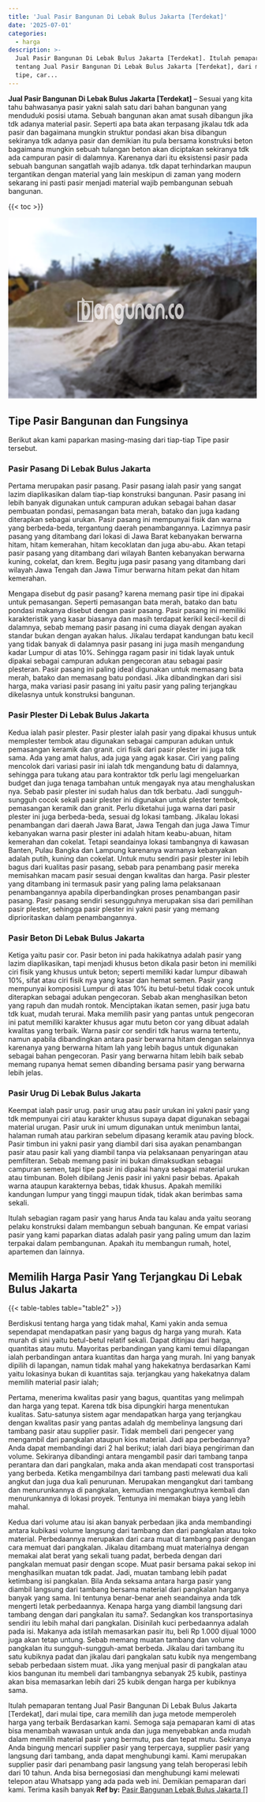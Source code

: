 ```yaml
---
title: 'Jual Pasir Bangunan Di Lebak Bulus Jakarta [Terdekat]'
date: '2025-07-01'
categories:
  - harga
description: >-
  Jual Pasir Bangunan Di Lebak Bulus Jakarta [Terdekat]. Itulah pemaparan
  tentang Jual Pasir Bangunan Di Lebak Bulus Jakarta [Terdekat], dari mulai
  tipe, car...
---
```


**Jual Pasir Bangunan Di Lebak Bulus Jakarta \[Terdekat\]** – Sesuai yang kita tahu bahwasanya pasir yakni salah satu dari bahan bangunan yang menduduki posisi utama. Sebuah bangunan akan amat susah dibangun jika tdk adanya material pasir. Seperti apa bata akan terpasang jikalau tdk ada pasir dan bagaimana mungkin struktur pondasi akan bisa dibangun sekiranya tdk adanya pasir dan demikian itu pula bersama konstruksi beton bagaimana mungkin sebuah tulangan beton akan diciptakan sekiranya tdk ada campuran pasir di dalamnya. Karenanya dari itu eksistensi pasir pada sebuah bangunan sangatlah wajib adanya. tdk dapat terhindarkan maupun tergantikan dengan material yang lain meskipun di zaman yang modern sekarang ini pasti pasir menjadi material wajib pembangunan sebuah bangunan.

{{< toc >}}

![Jual Pasir Bangunan Di Lebak Bulus Jakarta [Terdekat]](/images/jual-pasir-bangunan-43.png)

## Tipe Pasir Bangunan dan Fungsinya

Berikut akan kami paparkan masing-masing dari tiap-tiap Tipe pasir tersebut.

### Pasir Pasang Di Lebak Bulus Jakarta

Pertama merupakan pasir pasang. Pasir pasang ialah pasir yang sangat lazim diaplikasikan dalam tiap-tiap konstruksi bangunan. Pasir pasang ini lebih banyak digunakan untuk campuran adukan sebagai bahan dasar pembuatan pondasi, pemasangan bata merah, batako dan juga kadang diterapkan sebagai urukan. Pasir pasang ini mempunyai fisik dan warna yang berbeda-beda, tergantung daerah penambangannya. Lazimnya pasir pasang yang ditambang dari lokasi di Jawa Barat kebanyakan berwarna hitam, hitam kemerahan, hitam kecoklatan dan juga abu-abu. Akan tetapi pasir pasang yang ditambang dari wilayah Banten kebanyakan berwarna kuning, cokelat, dan krem. Begitu juga pasir pasang yang ditambang dari wilayah Jawa Tengah dan Jawa Timur berwarna hitam pekat dan hitam kemerahan.

Mengapa disebut dg pasir pasang? karena memang pasir tipe ini dipakai untuk pemasangan. Seperti pemasangan bata merah, batako dan batu pondasi makanya disebut dengan pasir pasang. Pasir pasang ini memiliki karakteristik yang kasar biasanya dan masih terdapat kerikil kecil-kecil di dalamnya, sebab memang pasir pasang ini cuma diayak dengan ayakan standar bukan dengan ayakan halus. Jikalau terdapat kandungan batu kecil yang tidak banyak di dalamnya pasir pasang ini juga masih mengandung kadar Lumpur di atas 10%. Sehingga ragam pasir ini tidak layak untuk dipakai sebagai campuran adukan pengecoran atau sebagai pasir plesteran. Pasir pasang ini paling ideal digunakan untuk memasang bata merah, batako dan memasang batu pondasi. Jika dibandingkan dari sisi harga, maka variasi pasir pasang ini yaitu pasir yang paling terjangkau dikelasnya untuk konstruksi bangunan.

### Pasir Plester Di Lebak Bulus Jakarta

Kedua ialah pasir plester. Pasir plester ialah pasir yang dipakai khusus untuk memplester tembok atau digunakan sebagai campuran adukan untuk pemasangan keramik dan granit. ciri fisik dari pasir plester ini juga tdk sama. Ada yang amat halus, ada juga yang agak kasar. Ciri yang paling mencolok dari variasi pasir ini ialah tdk mengandung batu di dalamnya, sehingga para tukang atau para kontraktor tdk perlu lagi mengeluarkan budget dan juga tenaga tambahan untuk mengayak nya atau menghaluskan nya. Sebab pasir plester ini sudah halus dan tdk berbatu. Jadi sungguh-sungguh cocok sekali pasir plester ini digunakan untuk plester tembok, pemasangan keramik dan granit. Perlu diketahui juga warna dari pasir plester ini juga berbeda-beda, sesuai dg lokasi tambang. Jikalau lokasi penambangan dari daerah Jawa Barat, Jawa Tengah dan juga Jawa Timur kebanyakan warna pasir plester ini adalah hitam keabu-abuan, hitam kemerahan dan cokelat. Tetapi seandainya lokasi tambangnya di kawasan Banten, Pulau Bangka dan Lampung karenanya warnanya kebanyakan adalah putih, kuning dan cokelat. Untuk mutu sendiri pasir plester ini lebih bagus dari kualitas pasir pasang, sebab para penambang pasir mereka memisahkan macam pasir sesuai dengan kwalitas dan harga. Pasir plester yang ditambang ini termasuk pasir yang paling lama pelaksanaan penambangannya apabila diperbandingkan proses penambangan pasir pasang. Pasir pasang sendiri sesungguhnya merupakan sisa dari pemilihan pasir plester, sehingga pasir plester ini yakni pasir yang memang diprioritaskan dalam penambangannya.

### Pasir Beton Di Lebak Bulus Jakarta

Ketiga yaitu pasir cor. Pasir beton ini pada hakikatnya adalah pasir yang lazim diaplikasikan, tapi menjadi khusus beton dikala pasir beton ini memiliki ciri fisik yang khusus untuk beton; seperti memiliki kadar lumpur dibawah 10%, sifat atau ciri fisik nya yang kasar dan hemat semen. Pasir yang mempunyai komposisi Lumpur di atas 10% itu betul-betul tidak cocok untuk diterapkan sebagai adukan pengecoran. Sebab akan menghasilkan beton yang rapuh dan mudah rontok. Menciptakan ikatan semen, pasir juga batu tdk kuat, mudah terurai. Maka memilih pasir yang pantas untuk pengecoran ini patut memiliki karakter khusus agar mutu beton cor yang dibuat adalah kwalitas yang terbaik. Warna pasir cor sendiri tdk harus warna tertentu, namun apabila dibandingkan antara pasir berwarna hitam dengan selainnya karenanya yang berwarna hitam lah yang lebih bagus untuk digunakan sebagai bahan pengecoran. Pasir yang berwarna hitam lebih baik sebab memang rupanya hemat semen dibanding bersama pasir yang berwarna lebih jelas.

### Pasir Urug Di Lebak Bulus Jakarta

Keempat ialah pasir urug. pasir urug atau pasir urukan ini yakni pasir yang tdk mempunyai ciri atau karakter khusus supaya dapat digunakan sebagai material urugan. Pasir uruk ini umum digunakan untuk menimbun lantai, halaman rumah atau parkiran sebelum dipasang keramik atau paving block. Pasir timbun ini yakni pasir yang diambil dari sisa ayakan penambangan pasir atau pasir kali yang diambil tanpa via pelaksanaan penyaringan atau pemfilteran. Sebab memang pasir ini bukan dimaksudkan sebagai campuran semen, tapi tipe pasir ini dipakai hanya sebagai material urukan atau timbunan. Boleh dibilang Jenis pasir ini yakni pasir bebas. Apakah warna ataupun karakternya bebas, tidak khusus. Apakah memiliki kandungan lumpur yang tinggi maupun tidak, tidak akan berimbas sama sekali.

Itulah sebagian ragam pasir yang harus Anda tau kalau anda yaitu seorang pelaku konstruksi dalam membangun sebuah bangunan. Ke empat variasi pasir yang kami paparkan diatas adalah pasir yang paling umum dan lazim terpakai dalam pembangunan. Apakah itu membangun rumah, hotel, apartemen dan lainnya.

## Memilih Harga Pasir Yang Terjangkau Di Lebak Bulus Jakarta

{{< table-tables table="table2" >}}

Berdiskusi tentang harga yang tidak mahal, Kami yakin anda semua sependapat mendapatkan pasir yang bagus dg harga yang murah. Kata murah di sini yaitu betul-betul relatif sekali. Dapat ditinjau dari harga, quantitas atau mutu. Mayoritas perbandingan yang kami temui dilapangan ialah perbandingan antara kuantitas dan harga yang murah. Ini yang banyak dipilih di lapangan, namun tidak mahal yang hakekatnya berdasarkan Kami yaitu lokasinya bukan di kuantitas saja. terjangkau yang hakekatnya dalam memilih material pasir ialah;

Pertama, menerima kwalitas pasir yang bagus, quantitas yang melimpah dan harga yang tepat. Karena tdk bisa dipungkiri harga menentukan kualitas. Satu-satunya sistem agar mendapatkan harga yang terjangkau dengan kwalitas pasir yang pantas adalah dg membelinya langsung dari tambang pasir atau supplier pasir. Tidak membeli dari pengecer yang mengambil dari pangkalan ataupun kios material. Jadi apa perbedaannya? Anda dapat membandingi dari 2 hal berikut; ialah dari biaya pengiriman dan volume. Sekiranya dibandingi antara mengambil pasir dari tambang tanpa perantara dan dari pangkalan, maka anda akan mendapati cost transportasi yang berbeda. Ketika mengambilnya dari tambang pasti melewati dua kali angkut dan juga dua kali penurunan. Merupakan mengangkut dari tambang dan menurunkannya di pangkalan, kemudian mengangkutnya kembali dan menurunkannya di lokasi proyek. Tentunya ini memakan biaya yang lebih mahal.

Kedua dari volume atau isi akan banyak perbedaan jika anda membandingi antara kubikasi volume langsung dari tambang dan dari pangkalan atau toko material. Perbedaannya merupakan dari cara muat di tambang pasir dengan cara memuat dari pangkalan. Jikalau ditambang muat materialnya dengan memakai alat berat yang sekali tuang padat, berbeda dengan dari pangkalan memuat pasir dengan scope. Muat pasir bersama pakai sekop ini menghasilkan muatan tdk padat. Jadi, muatan tambang lebih padat ketimbang isi pangkalan. Bila Anda seksama antara harga pasir yang diambil langsung dari tambang bersama material dari pangkalan harganya banyak yang sama. Ini tentunya benar-benar aneh seandainya anda tdk mengerti letak perbedaannya. Kenapa harga yang diambil langsung dari tambang dengan dari pangkalan itu sama?. Sedangkan kos transportasinya sendiri itu lebih mahal dari pangkalan. Disinilah kuci perbedaannya adalah pada isi. Makanya ada istilah memasarkan pasir itu, beli Rp 1.000 dijual 1000 juga akan tetap untung. Sebab memang muatan tambang dan volume pangkalan itu sungguh-sungguh-amat berbeda. Jikalau dari tambang itu satu kubiknya padat dan jikalau dari pangkalan satu kubik nya mengembang sebab perbedaan sistem muat. Jika yang menjual pasir di pangkalan atau kios bangunan itu membeli dari tambangnya sebanyak 25 kubik, pastinya akan bisa memasarkan lebih dari 25 kubik dengan harga per kubiknya sama.

Itulah pemaparan tentang Jual Pasir Bangunan Di Lebak Bulus Jakarta \[Terdekat\], dari mulai tipe, cara memilih dan juga metode memperoleh harga yang terbaik Berdasarkan kami. Semoga saja pemaparan kami di atas bisa menambah wawasan untuk anda dan juga menyebabkan anda mudah dalam memilih material pasir yang bermutu, pas dan tepat mutu. Sekiranya Anda bingung mencari supplier pasir yang terpercaya, supplier pasir yang langsung dari tambang, anda dapat menghubungi kami. Kami merupakan supplier pasir dari penambang pasir langsung yang telah beroperasi lebih dari 10 tahun. Anda bisa bernegosiasi dan menghubungi kami melewati telepon atau Whatsapp yang ada pada web ini. Demikian pemaparan dari kami. Terima kasih banyak
**Ref by:** [Pasir Bangunan Lebak Bulus Jakarta []](https://id.wikipedia.org/wiki/Pasir)
